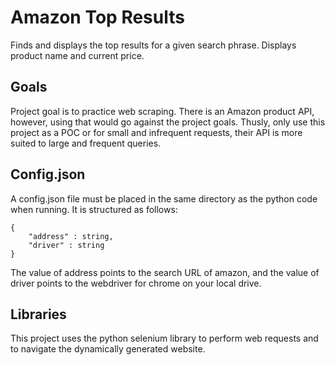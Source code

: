 # Amazon Top Results
Finds and displays the top results for a given search phrase. Displays product name and current price.

## Goals
Project goal is to practice web scraping. There is an Amazon product API, however, using that would go against the project goals. Thusly, only use this project as a POC or for small and infrequent requests, their API is more suited to large and frequent queries.

## Config.json
A config.json file must be placed in the same directory as the python code when running. It is structured as follows:

```
{
    "address" : string,
    "driver" : string
}
```

The value of address points to the search URL of amazon, and the value of driver points to the webdriver for chrome on your local drive.

## Libraries
This project uses the python selenium library to perform web requests and to navigate the dynamically generated website.
